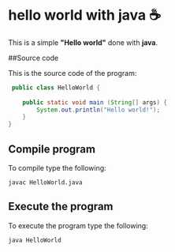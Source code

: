 
# hello world with java :coffee:

 This is a simple **"Hello world"** done with **java**.
 
 ##Source code
 
 This is the source code of the program:
 
```java
 public class HelloWorld {
	
	public static void main (String[] args) {
		System.out.println("Hello world!");
	}
}
```
 
 
 
 
## Compile program
 To compile type the following:
 ```console
 javac HelloWorld.java
 ```
 
 ## Execute the program
 
 To execute the program type the following:
 
 ```console
 java HelloWorld
 ```
 
